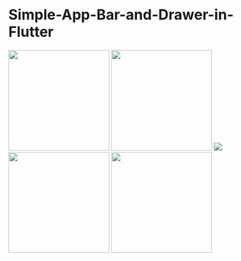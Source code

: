 # Simple-App-Bar-and-Drawer-in-Flutter

<img src="https://user-images.githubusercontent.com/58773340/174869748-f2c40a57-04a0-4f5f-9ec0-4bdc9743641b.png" width="200" />
<img src="https://user-images.githubusercontent.com/58773340/174869777-b14f90d1-59be-4c67-a17e-8a41b00fd852.png" width="200" />
<img src="https://user-images.githubusercontent.com/58773340/174872364-8d3737c2-b706-427c-8046-68f52f36436e.png" />
<img src="https://user-images.githubusercontent.com/58773340/174869771-0c8e7dd0-decf-46b3-9610-4cc548618045.png" width="200" />
<img src="https://user-images.githubusercontent.com/58773340/174869771-0c8e7dd0-decf-46b3-9610-4cc548618045.png" width="200" />


